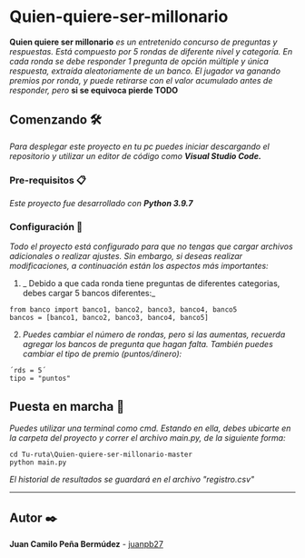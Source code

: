 # Quien-quiere-ser-millonario

**Quien quiere ser millonario** _es un entretenido concurso de preguntas y respuestas. Está compuesto por 5 rondas de diferente nivel y categoría.
En cada ronda se debe responder 1 pregunta de opción múltiple y única respuesta, extraída aleatoriamente de un banco. El jugador va
ganando premios por ronda, y puede retirarse con el valor acumulado antes de responder, pero_ **si se equivoca pierde TODO**

## Comenzando 🛠️

_Para desplegar este proyecto en tu pc puedes iniciar descargando el repositorio y utilizar un editor de código como **Visual Studio Code.**_

### Pre-requisitos 📋

_Este proyecto fue desarrollado con **Python 3.9.7**_

### Configuración 🔧

_Todo el proyecto está configurado para que no tengas que cargar archivos adicionales o realizar ajustes. Sin embargo, si deseas realizar modificaciones,
a continuación están los aspectos más importantes:_

1. _ Debido a que cada ronda tiene preguntas de diferentes categorias, debes cargar 5 bancos diferentes:_

```
from banco import banco1, banco2, banco3, banco4, banco5
bancos = [banco1, banco2, banco3, banco4, banco5]
```

2. _Puedes cambiar el número de rondas, pero si las aumentas, recuerda agregar los bancos de pregunta que hagan falta.
También puedes cambiar el tipo de premio (puntos/dinero):_

```
´rds = 5´
tipo = "puntos"
```

## Puesta en marcha 🚀

_Puedes utilizar una terminal como cmd. Estando en ella, debes ubicarte en la carpeta del proyecto y correr el archivo main.py, de la siguiente forma:_

```
cd Tu-ruta\Quien-quiere-ser-millonario-master
python main.py
```

_El historial de resultados se guardará en el archivo "registro.csv"_

---
## Autor ✒️

**Juan Camilo Peña Bermúdez** - [juanpb27](https://github.com/juanpb27)


